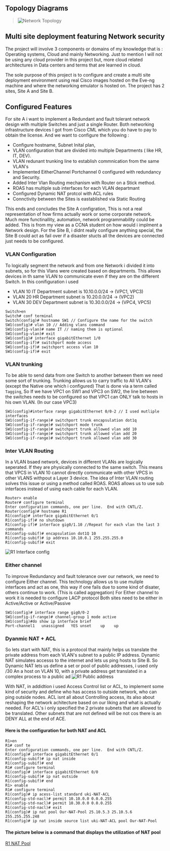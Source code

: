 ## Topology Diagrams 

> ![Network Topology](/images/topology.PNG)


## Multi site deployment featuring Network security

The project will involve 3 components or domains of my knowledge that is : Operating systems, Cloud and mainly  Networking. 
Just to mention I will not be using any cloud provider in this project but, more cloud related architectures in Data centers and terms that are learned in cloud. 

The sole purpose of this project is to configure and create a multi site deployment environment using real Cisco images hosted on the Eve-ng machine and where the networking emulator is hosted on.
The project has 2 sites, Site A and Site B. 

## Configured Features  

For site A i want to implement a Redundant and fault tolerant network design with multiple Switches and just a single Router.
Both networking infrastructure devices I got from Cisco CML which you do have to pay to obtain the license.
And we want to configure the following  : 

 - Configure hostname, Subnet Inital plan,
 - VLAN configuration that are divided into multiple Departments ( like HR, IT, DEV).
 - VLAN redunant trunking line to establish commnication from the same VLAN's 
 - Implemented EitherChannel Portchannel 0 configured with redundancy and Security. 
 - Added Inter Vlan Routing mechanism with Router on a Stick method.
 - ROAS has multiple sub interfaces for each VLAN departmant
 - Configured Dynamic NAT protcol with ACL rules
 - Connctivity between the Sites is eastablished via Static Routing

This ends and concludes the Site A configration, This is not a real representation of how firms actually work or some corporate network. Much more functinallity, automation, network programmability could be added.
This is from my view as a CCNA student on how would i implment a Network design.
For the Site B, i didnt really configure anything special, the Site B could act as fail over if a disaster stucts all the devices are connected just needs to be configured.

### VLAN Configuration 

To logically segment the network and from one Network i divided it into subnets, so for this 
Vlans were created based on departments. 
This allows devices in th same VLAN to communicate even if they are on the different Switch.
In this conifiguration i used 
- VLAN 10 IT Department subnet is 10.10.0.0/24 -> (VPC1, VPC3)
- VLAN 20 HR Department subnet is 10.20.0.0/24 -> (VPC2)
- VLAN 30 DEV Department subnet is 10.30.0.0/24 -> (VPC4, VPC5)

```cisco
Switch>en
Switch# conf terminal
Switch(config)# hostname SW1 // Configure the name for the switch
SW1(config)# vlan 10 // Adding vlans command 
SW1(config-vlan)# name IT // naming them is optional
SW1(config-vlan)# exit
SW1(config)# interface gigabitEthernet 1/0
SW1(config-if)# switchport mode access  
SW1(config-if)# switchport access vlan 10
SW1(config-if)# exit
```

### VLAN trunking 
To be able to send data from one Switch to another between them we need some sort of trunking.
Trunking allows us to carry traffic to All VLAN's (except the Native one which i configured)
That is done via a term called `Tagging`,
So If we have VPC1 on SW1 and VPC3 on SW2, the line between the switches needs to be configured so that VPC1 can ONLY talk to hosts in his own VLAN. (In our case VPC3)

```cisco
SW1(config)#interface range gigabitEthernet 0/0-2 // I used mutliple interfaces 
SW1(config-if-range)# switchport trunk encapsulation dot1q 
SW1(config-if-range)# switchport mode trunk 
SW1(config-if-range)# switchport trunk allowed vlan add 10
SW1(config-if-range)# switchport trunk allowed vlan add 20
SW1(config-if-range)# switchport trunk allowed vlan add 30
```

### Inter VLAN Routing 
In a VLAN bsaed network, devices in different VLANs are logically seperated.
If they are physically connected to the same switch.
This means that VPCS in VLAN 10 cannot directly communicate with other VPCS in other VLANS withpout a Layer 3 device.
The idea of Inter VLAN routing solves this issue or using a method called ROAS.
ROAS allows us to use sub interfaces instead of using each cable for each VLAN.

```cisco
Router> enable
Router# configure terminal
Enter configuration commands, one per line.  End with CNTL/Z.
Router(config)# hostname R1
R1(config)# interface gigabitEthernet 0/1 
R1(config-if)# no shutdown
R1(config-if)# interface gig0/1.10 //Repeat for each vlan the last 3 commands
R1(config-subif)# encapsulation dot1Q 10
R1(config-subif)# ip address 10.10.0.1 255.255.255.0
R1(config-subif)# exit
```
![R1 Interface config](/images/R1Interfaces.PNG)

### Either channel 
To improve Redundancy and fault tolerance over our network, we need to configure Either channel.
This technology allows us to use muliple interfaces and act as one, this way if one fails due to some kind of disater, others continue to work. (This is called aggregation)
For Either channel to work it is needed to configure LACP protocol
Both sites need to be either in Active/Active or Active/Passive

```cisco
SW1(config)# interface range gig0/0-2
SW1(config-if-range)# channel-group 1 mode active
SW1(config)#do show ip interface brief 
Port-channel1   unassigned   YES unset    up    up   
```

### Dyanmic NAT + ACL
So lets start with NAT, this is a protocol that mainly helps us translate the private address from each VLAN's subnet to a public IP address.
Dynamic NAT simulates accesss to the internet and lets us ping hosts to Site B.
So Dynamic NAT lets us define a set or pool of public addresses, i used only /30
An a host on VLAN 10, with a private address get translated in a complex process to a public ad 
![R1 Public address](/images/public.PNG)

With NAT, in addidtion i used Access Control list or ACL, to implement some kind of security and define who has access to outside network, who can ping outside nodes.
ACL isnt all about Controlling access, its also about reshaping the network achitecture based on our liking and what is actually needed.
For ACL's i only specified the 2 private subnets that are allowed to be translated.
Other subnets that are not defined will be not cos there is an DENY ALL at the end of ACE.

#### Here is the configuration for both NAT and ACL

```cisco
R1>en
R1# conf te
Enter configuration commands, one per line.  End with CNTL/Z.
R1(config)# interface gigabitEthernet 0/1
R1(config-subif)# ip nat inside
R1(config-subif)# end
R1# configure terminal
R1(config)# interface gigabitEthernet 0/0
R1(config-subif)# ip nat outside
R1(config-subif)# end
R1> enable
R1# configure terminal
R1(config)# ip acess-list standard uki-NAT-ACL
R1(config-std-nacl)# permit 10.10.0.0 0.0.0.255
R1(config-std-nacl)# permit 10.30.0.0 0.0.0.255
R1(config-std-nacl)# exit
R1(config)# ip nat pool Our-NAT-Pool 25.10.5.3 25.10.5.6 255.255.255.248
R1(config)# ip nat inside source list uki-NAT-ACL pool Our-NAT-Pool
```

#### The picture below is a command that displays the utilization of NAT pool
[R1 NAT Pool](/images/NAT-conf.PNG)

